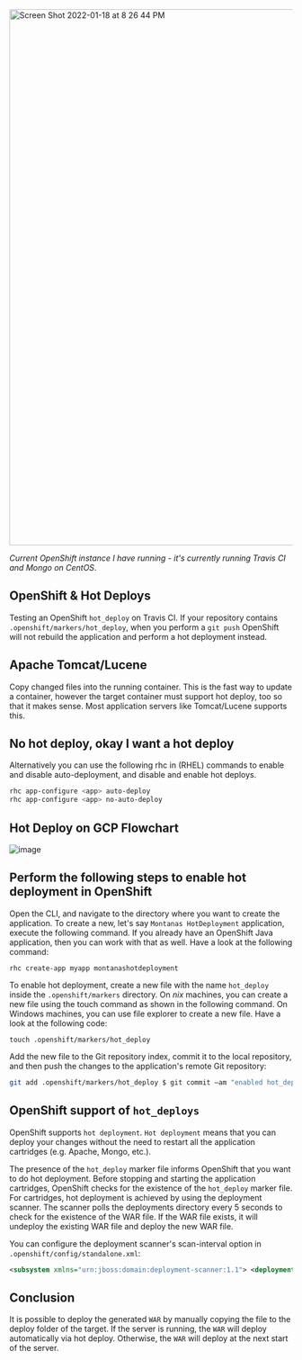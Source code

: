 <img width="953" alt="Screen Shot 2022-01-18 at 8 26 44 PM" src="https://user-images.githubusercontent.com/20936398/150064108-a4d6f504-eaba-468c-a2de-9c631a92087a.png">

_Current OpenShift instance I have running - it's currently running Travis CI and Mongo on CentOS_.

## OpenShift & Hot Deploys

Testing an OpenShift `hot_deploy` on Travis CI. If your repository contains `.openshift/markers/hot_deploy`, when you perform a `git push` OpenShift will not rebuild the application and perform a hot deployment instead.

## Apache Tomcat/Lucene

Copy changed files into the running container. This is the fast way to update a container, however the target container must support hot deploy, too so that it makes sense. Most application servers like Tomcat/Lucene supports this.

## No hot deploy, okay I want a hot deploy

Alternatively you can use the following rhc in (RHEL) commands to enable and disable auto-deployment, and disable and enable hot deploys.

```bash
rhc app-configure <app> auto-deploy
rhc app-configure <app> no-auto-deploy
```

## Hot Deploy on GCP Flowchart

![image](https://user-images.githubusercontent.com/20936398/150073581-14ead42e-01d0-4154-b4e3-b79307f89103.png)


## Perform the following steps to enable hot deployment in OpenShift

Open the CLI, and navigate to the directory where you want to create the application. To create a new, let's say `Montanas HotDeployment` application, execute the following command. If you already have an OpenShift Java application, then you can work with that as well. Have a look at the following command: 

```openshift
rhc create-app myapp montanashotdeployment
```
To enable hot deployment, create a new file with the name  `hot_deploy` inside the `.openshift/markers` directory. On *nix* machines, you can create a new file using the touch command as shown in the following command. On Windows machines, you can use file explorer to create a new file. Have a look at the following code: 

```openshift
touch .openshift/markers/hot_deploy 
```

Add the new file to the Git repository index, commit it to the local repository, and then push the changes to the application's remote Git repository: 

```bash
git add .openshift/markers/hot_deploy $ git commit –am "enabled hot_deploy"
```

## OpenShift support of `hot_deploys`

OpenShift supports `hot deployment`. `Hot deployment` means that you can deploy your changes without the need to restart all the application cartridges (e.g. Apache, Mongo, etc.). 

The presence of the `hot_deploy` marker file informs OpenShift that you want to do hot deployment. Before stopping and starting the application cartridges, OpenShift checks for the existence of the `hot_deploy` marker file. For cartridges, hot deployment is achieved by using the deployment scanner. The scanner polls the deployments directory every 5 seconds to check for the existence of the WAR file. If the WAR file exists, it will undeploy the existing WAR file and deploy the new WAR file. 

You can configure the deployment scanner's scan-interval option in `.openshift/config/standalone.xml`: 
```xml
<subsystem xmlns="urn:jboss:domain:deployment-scanner:1.1"> <deployment-scanner path="deployments" relative-to="jboss.server.base.dir" scan-interval="5000" deployment-timeout="300" /> </subsystem>
```
## Conclusion

It is possible to deploy the generated `WAR` by manually copying the file to the deploy folder of the target. If the server is running, the `WAR` will deploy automatically via hot deploy. Otherwise, the `WAR` will deploy at the next start of the server.
